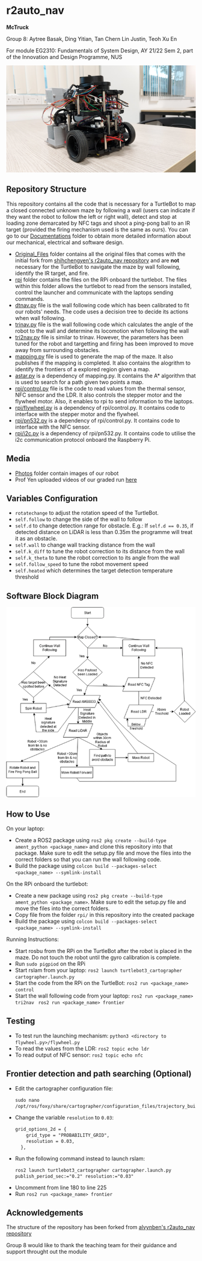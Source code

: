 <h1> r2auto_nav </h1>

**McTruck**

Group 8: Aytree Basak, Ding Yitian, Tan Chern Lin Justin, Teoh Xu En

For module EG2310: Fundamentals of System Design, AY 21/22 Sem 2, part of the Innovation and Design Programme, NUS

![Image of Robot](Photos/FrontRightView.jpg)


## Repository Structure

This repository contains all the code that is necessary for a TurtleBot to map a closed connected unknown maze by following a wall (users can indicate if they want the robot to follow the left or right wall), detect and stop at loading zone demarcated by NFC tags and shoot a ping-pong ball to an IR target (provided the firing mechanism used is the same as ours). You can go to our [Documentations](Documentations) folder to obtain more detailed information about our mechanical, electrical and software design. 

- [Original_Files](Original_Files) folder contains all the original files that comes with the initial fork from [shihchengyen's r2auto_nav repository](https://github.com/shihchengyen/r2auto_nav) and are <b>not</b> necessary for the TurtleBot to navigate the maze by wall following, identify the IR target, and fire.
- [rpi](rpi) folder contains the files on the RPi onboard the turtlebot. The files within this folder allows the turtlebot to read from the sensors installed, control the launcher and communicate with the laptops sending commands. 
- [dtnav.py](dtnav.py) file is the wall following code which has been calibrated to fit our robots' needs. The code uses a decision tree to decide its actions when wall following.
- [trinav.py](trinav.py) file is the wall following code which calculates the angle of the robot to the wall and determine its locomotion when following the wall
- [tri2nav.py](tri2nav.py) file is similar to trinav. However, the parameters has been tuned for the robot and targetting and firing has been improved to move away from surrounding obstacles. 
- [mapping.py](mapping.py) file is used to generate the map of the maze. It also publishes if the mapping is completed. It also contains the alogrithm to identify the frontiers of a explored region given a map.
- [astar.py](astary.py) is a dependency of mapping.py. It contains the A* algorithm that is used to search for a path given two points a map. 
- [rpi/control.py](rpi/control.py) file is the code to read values from the thermal sensor, NFC sensor and the LDR. It also controls the stepper motor and the flywheel motor. Also, it enables to rpi to send information to the laptops. 
- [rpi/flywheel.py](rpi/flywheel.py) is a dependency of rpi/control.py. It contains code to interface with the stepper motor and the flywheel.
- [rpi/pn532.py](rpi/pn532.py) is a dependency of rpi/control.py. It contains code to interface with the NFC sensor.
- [rpi/i2c.py](rpi/i2c.py) is a dependency of rpi/pn532.py. It contains code to utilise the i2c communication protocol onboard the Raspberry Pi.

## Media
- [Photos](Photos) folder contain images of our robot
- Prof Yen uploaded videos of our graded run [here](https://photos.google.com/share/AF1QipMOHCC4Hmy2iMv2cuJiwt46ZaMUjUX0MDv22KL1oktZ5YMMdFfMDikiKv0L4tRCtg?key=cUpqMlcxdmlxRlFrZUQwS3BXZ1cxc0tzVDR4VG5B)

## Variables Configuration

- ```rotatechange``` to adjust the rotation speed of the TurtleBot. 
- ```self.follow``` to change the side of the wall to follow
- ```self.d``` to change detection range for obstacle. E.g.: If ```self.d == 0.35```, if detected distance on LiDAR is less than 0.35m the programme will treat it as an obstacle.
- ```self.wall``` to change wall tracking distance from the wall
- ```self.k_diff``` to tune the robot correction to its distance from the wall
- ```self.k_theta``` to tune the robot correction to its angle from the wall
- ```self.follow_speed``` to tune the robot movement speed
- ```self.heated``` which determines the target detection temperature threshold
  
## Software Block Diagram
![Software Block Diagram](Documentations/software_block_diagram.png)

## How to Use
On your laptop:
- Create a ROS2 package using ```ros2 pkg create --build-type ament_python <package_name>``` and clone this repository into that package. Make sure to edit the setup.py file  and move the files into the correct folders so that you can run the wall following code.
- Build the package using ```colcon build --packages-select <package_name> --symlink-install```

On the RPi onboard the turtlebot:
- Create a new package using ```ros2 pkg create --build-type ament_python <package_name>```. Make sure to edit the setup.py file and move the files into the correct folders.
- Copy file from the folder ```rpi/``` in this repository into the created package
- Build the package using ```colcon build --packages-select <package_name> --symlink-install```

Running Instructions:
- Start rosbu from the RPi on the TurtleBot after the robot is placed in the maze. Do not touch the robot until the gyro calibration is complete.
- Run ```sudo pigpiod``` on the RPi
- Start rslam from your laptop: 
  ``` ros2 launch turtlebot3_cartographer cartographer.launch.py ```
- Start the code from the RPi on the TurtleBot: 
  ```ros2 run <package_name> control ```
- Start the wall following code from your laptop: 
  ```ros2 run <package_name> tri2nav ```
  ```ros2 run <package_name> frontier ```

## Testing
- To test run the launching mechanism:
  ```python3 <directory to flywheel.py>/flywheel.py```
- To read the values from the LDR:
  ```ros2 topic echo ldr```
- To read output of NFC sensor:
  ```ros2 topic echo nfc```

## Frontier detection and path searching (Optional)
- Edit the cartographer configuration file:
  ```
  sudo nano /opt/ros/foxy/share/cartographer/configuration_files/trajectory_builder_2d.lua
  ```
- Change the variable ```resolution``` to ```0.03```: 
  ```
  grid_options_2d = {
      grid_type = "PROBABILITY_GRID",
      resolution = 0.03,
    },
  ```
- Run the following command instead to launch rslam: 
  ```
  ros2 launch turtlebot3_cartographer cartographer.launch.py publish_period_sec:="0.2" resolution:="0.03"
  ```
- Uncomment from line 180 to line 225
- Run ```ros2 run <package_name> frontier ```


## Acknowledgements

 The structure of the repository has been forked from  [alvynben's r2auto_nav repository](https://github.com/alvynben/r2auto_nav)

 Group 8 would like to thank the teaching team for their guidance and support throught out the module
